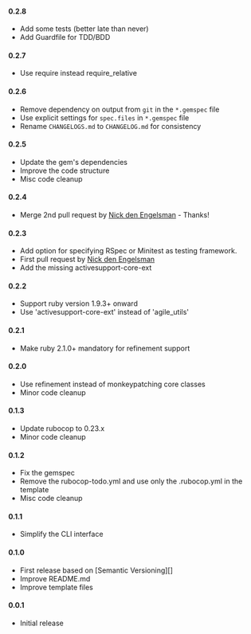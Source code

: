 #### 0.2.8

- Add some tests (better late than never)
- Add Guardfile for TDD/BDD

#### 0.2.7

- Use require instead require_relative

#### 0.2.6

 - Remove dependency on output from `git` in the `*.gemspec` file
 - Use explicit settings for `spec.files` in `*.gemspec` file
 - Rename `CHANGELOGS.md` to `CHANGELOG.md` for consistency

#### 0.2.5

- Update the gem's dependencies
- Improve the code structure
- Misc code cleanup

#### 0.2.4

- Merge 2nd pull request by [Nick den Engelsman][] - Thanks!

#### 0.2.3

- Add option for specifying RSpec or Minitest as testing framework.
- First pull request by [Nick den Engelsman][]
- Add the missing activesupport-core-ext

#### 0.2.2

- Support ruby version 1.9.3+ onward
- Use 'activesupport-core-ext' instead of 'agile_utils'

#### 0.2.1

- Make ruby 2.1.0+ mandatory for refinement support

#### 0.2.0

- Use refinement instead of monkeypatching core classes
- Minor code cleanup

#### 0.1.3

- Update rubocop to 0.23.x
- Minor code cleanup

#### 0.1.2

- Fix the gemspec
- Remove the rubocop-todo.yml and use only the .rubocop.yml in the template
- Misc code cleanup

#### 0.1.1

- Simplify the CLI interface

#### 0.1.0

- First release based on [Semantic Versioning][]
- Improve README.md
- Improve template files

#### 0.0.1

- Initial release

[Symantic Versioning]: http://semver.org
[Nick den Engelsman]: https://github.com/nicka
